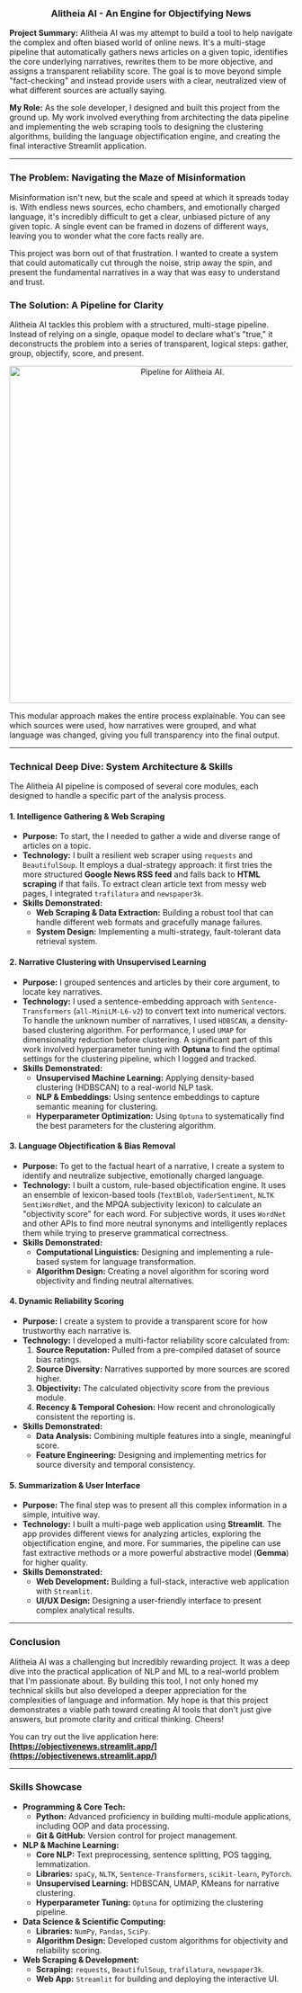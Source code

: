 <center>

### Alitheia AI - An Engine for Objectifying News

</center>

**Project Summary:** Alitheia AI was my attempt to build a tool to help navigate the complex and often biased world of online news. It's a multi-stage pipeline that automatically gathers news articles on a given topic, identifies the core underlying narratives, rewrites them to be more objective, and assigns a transparent reliability score. The goal is to move beyond simple "fact-checking" and instead provide users with a clear, neutralized view of what different sources are actually saying.

**My Role:** As the sole developer, I designed and built this project from the ground up. My work involved everything from architecting the data pipeline and implementing the web scraping tools to designing the clustering algorithms, building the language objectification engine, and creating the final interactive Streamlit application.

---

### The Problem: Navigating the Maze of Misinformation

Misinformation isn't new, but the scale and speed at which it spreads today is. With endless news sources, echo chambers, and emotionally charged language, it's incredibly difficult to get a clear, unbiased picture of any given topic. A single event can be framed in dozens of different ways, leaving you to wonder what the core facts really are.

This project was born out of that frustration. I wanted to create a system that could automatically cut through the noise, strip away the spin, and present the fundamental narratives in a way that was easy to understand and trust.

### The Solution: A Pipeline for Clarity

Alitheia AI tackles this problem with a structured, multi-stage pipeline. Instead of relying on a single, opaque model to declare what's "true," it deconstructs the problem into a series of transparent, logical steps: gather, group, objectify, score, and present.

<center>

<img src="static/imgs/objective_news_pipeline.png" alt="Pipeline for Alitheia AI." width="600">

</center>

This modular approach makes the entire process explainable. You can see which sources were used, how narratives were grouped, and what language was changed, giving you full transparency into the final output.

---

### Technical Deep Dive: System Architecture & Skills

The Alitheia AI pipeline is composed of several core modules, each designed to handle a specific part of the analysis process.

#### 1. Intelligence Gathering & Web Scraping
-   **Purpose:** To start, the I needed to gather a wide and diverse range of articles on a topic.
-   **Technology:** I built a resilient web scraper using `requests` and `BeautifulSoup`. It employs a dual-strategy approach: it first tries the more structured **Google News RSS feed** and falls back to **HTML scraping** if that fails. To extract clean article text from messy web pages, I integrated `trafilatura` and `newspaper3k`.
-   **Skills Demonstrated:**
    -   **Web Scraping & Data Extraction:** Building a robust tool that can handle different web formats and gracefully manage failures.
    -   **System Design:** Implementing a multi-strategy, fault-tolerant data retrieval system.

#### 2. Narrative Clustering with Unsupervised Learning
-   **Purpose:** I grouped sentences and articles by their core argument, to locate key narratives.
-   **Technology:** I used a sentence-embedding approach with `Sentence-Transformers` (`all-MiniLM-L6-v2`) to convert text into numerical vectors. To handle the unknown number of narratives, I used `HDBSCAN`, a density-based clustering algorithm. For performance, I used `UMAP` for dimensionality reduction before clustering. A significant part of this work involved hyperparameter tuning with **Optuna** to find the optimal settings for the clustering pipeline, which I logged and tracked.
-   **Skills Demonstrated:**
    -   **Unsupervised Machine Learning:** Applying density-based clustering (HDBSCAN) to a real-world NLP task.
    -   **NLP & Embeddings:** Using sentence embeddings to capture semantic meaning for clustering.
    -   **Hyperparameter Optimization:** Using `Optuna` to systematically find the best parameters for the clustering algorithm.

#### 3. Language Objectification & Bias Removal
-   **Purpose:** To get to the factual heart of a narrative, I create a system to identify and neutralize subjective, emotionally charged language.
-   **Technology:** I built a custom, rule-based objectification engine. It uses an ensemble of lexicon-based tools (`TextBlob`, `VaderSentiment`, `NLTK SentiWordNet`, and the MPQA subjectivity lexicon) to calculate an "objectivity score" for each word. For subjective words, it uses `WordNet` and other APIs to find more neutral synonyms and intelligently replaces them while trying to preserve grammatical correctness.
-   **Skills Demonstrated:**
    -   **Computational Linguistics:** Designing and implementing a rule-based system for language transformation.
    -   **Algorithm Design:** Creating a novel algorithm for scoring word objectivity and finding neutral alternatives.

#### 4. Dynamic Reliability Scoring
-   **Purpose:** I create a system to provide a transparent score for how trustworthy each narrative is.
-   **Technology:** I developed a multi-factor reliability score calculated from:
    1.  **Source Reputation:** Pulled from a pre-compiled dataset of source bias ratings.
    2.  **Source Diversity:** Narratives supported by more sources are scored higher.
    3.  **Objectivity:** The calculated objectivity score from the previous module.
    4.  **Recency & Temporal Cohesion:** How recent and chronologically consistent the reporting is.
-   **Skills Demonstrated:**
    -   **Data Analysis:** Combining multiple features into a single, meaningful score.
    -   **Feature Engineering:** Designing and implementing metrics for source diversity and temporal consistency.

#### 5. Summarization & User Interface
-   **Purpose:** The final step was to present all this complex information in a simple, intuitive way.
-   **Technology:** I built a multi-page web application using **Streamlit**. The app provides different views for analyzing articles, exploring the objectification engine, and more. For summaries, the pipeline can use fast extractive methods or a more powerful abstractive model (**Gemma**) for higher quality.
-   **Skills Demonstrated:**
    -   **Web Development:** Building a full-stack, interactive web application with `Streamlit`.
    -   **UI/UX Design:** Designing a user-friendly interface to present complex analytical results.

---

### Conclusion

Alitheia AI was a challenging but incredibly rewarding project. It was a deep dive into the practical application of NLP and ML to a real-world problem that I'm passionate about. By building this tool, I not only honed my technical skills but also developed a deeper appreciation for the complexities of language and information. My hope is that this project demonstrates a viable path toward creating AI tools that don't just give answers, but promote clarity and critical thinking. Cheers!

You can try out the live application here: **[https://objectivenews.streamlit.app/](https://objectivenews.streamlit.app/)**

---

### Skills Showcase
-   **Programming & Core Tech:**
    -   **Python:** Advanced proficiency in building multi-module applications, including OOP and data processing.
    -   **Git & GitHub:** Version control for project management.
-   **NLP & Machine Learning:**
    -   **Core NLP:** Text preprocessing, sentence splitting, POS tagging, lemmatization.
    -   **Libraries:** `spaCy`, `NLTK`, `Sentence-Transformers`, `scikit-learn`, `PyTorch`.
    -   **Unsupervised Learning:** HDBSCAN, UMAP, KMeans for narrative clustering.
    -   **Hyperparameter Tuning:** `Optuna` for optimizing the clustering pipeline.
-   **Data Science & Scientific Computing:**
    -   **Libraries:** `NumPy`, `Pandas`, `SciPy`.
    -   **Algorithm Design:** Developed custom algorithms for objectivity and reliability scoring.
-   **Web Scraping & Development:**
    -   **Scraping:** `requests`, `BeautifulSoup`, `trafilatura`, `newspaper3k`.
    -   **Web App:** `Streamlit` for building and deploying the interactive UI.